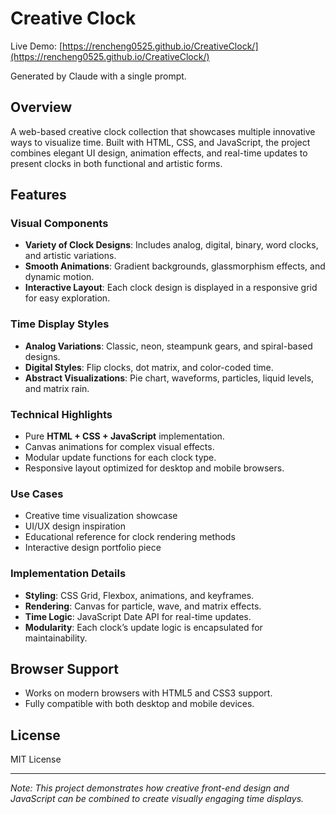 # Creative Clock

Live Demo: [https://rencheng0525.github.io/CreativeClock/](https://rencheng0525.github.io/CreativeClock/)

Generated by Claude with a single prompt.

## Overview
A web-based creative clock collection that showcases multiple innovative ways to visualize time. Built with HTML, CSS, and JavaScript, the project combines elegant UI design, animation effects, and real-time updates to present clocks in both functional and artistic forms.

## Features

### Visual Components
- **Variety of Clock Designs**: Includes analog, digital, binary, word clocks, and artistic variations.
- **Smooth Animations**: Gradient backgrounds, glassmorphism effects, and dynamic motion.
- **Interactive Layout**: Each clock design is displayed in a responsive grid for easy exploration.

### Time Display Styles
- **Analog Variations**: Classic, neon, steampunk gears, and spiral-based designs.
- **Digital Styles**: Flip clocks, dot matrix, and color-coded time.
- **Abstract Visualizations**: Pie chart, waveforms, particles, liquid levels, and matrix rain.

### Technical Highlights
- Pure **HTML + CSS + JavaScript** implementation.
- Canvas animations for complex visual effects.
- Modular update functions for each clock type.
- Responsive layout optimized for desktop and mobile browsers.

### Use Cases
- Creative time visualization showcase
- UI/UX design inspiration
- Educational reference for clock rendering methods
- Interactive design portfolio piece

### Implementation Details
- **Styling**: CSS Grid, Flexbox, animations, and keyframes.
- **Rendering**: Canvas for particle, wave, and matrix effects.
- **Time Logic**: JavaScript Date API for real-time updates.
- **Modularity**: Each clock’s update logic is encapsulated for maintainability.

## Browser Support
- Works on modern browsers with HTML5 and CSS3 support.
- Fully compatible with both desktop and mobile devices.

## License
MIT License

---

*Note: This project demonstrates how creative front-end design and JavaScript can be combined to create visually engaging time displays.*
